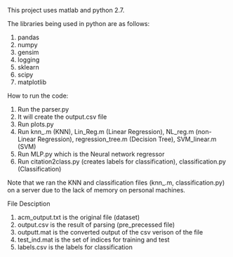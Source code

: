 This project uses matlab and python 2.7.

The libraries being used in python are as follows:
1. pandas
2. numpy
3. gensim
4. logging
5. sklearn
6. scipy
7. matplotlib

How to run the code:
1) Run the parser.py
2) It will create the output.csv file
3) Run plots.py
4) Run knn_.m (KNN), Lin_Reg.m (Linear Regression), NL_reg.m (non-Linear Regression), regression_tree.m (Decision Tree), SVM_linear.m (SVM)
5) Run MLP.py which is the Neural network regressor
6) Run citation2class.py (creates labels for classification), classification.py (Classification)

Note that we ran the KNN and classification files (knn_.m, classification.py) on a server due to the lack of memory on personal machines.

File Desciption
1) acm_output.txt is the original file (dataset)
2) output.csv is the result of parsing (pre_precessed file)
3) outputt.mat is the converted output of the csv verison of the file
4) test_ind.mat is the set of indices for training and test
5) labels.csv is the labels for classification
